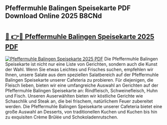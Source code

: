 ## Pfeffermuhle Balingen Speisekarte PDF Download Online 2025 B8CNd

# <h2><a href="http://gc6s9eo.nevu.top/?p=Pfeffermuhle+Balingen+Speisekarte">🔗 👉🔴 Pfeffermuhle Balingen Speisekarte 2025 PDF</a></h2>

[![Pfeffermuhle Balingen Speisekarte 2025 PDF](https://i.imgur.com/dBaPXMq.png)](http://gc6s9eo.nevu.top/?p=Pfeffermuhle+Balingen+Speisekarte)
Die Pfeffermuhle Balingen Speisekarte ist nicht nur eine Liste von Gerichten, sondern auch die Kunst der Wahl. Wenn Sie etwas Leichtes und Frisches suchen, empfehlen wir Ihnen, unsere Salate aus dem speziellen Salatbereich auf der Pfeffermuhle Balingen Speisekarte unserer Cafeteria zu probieren. Für diejenigen, die Fleisch lieben, bieten wir eine umfangreiche Auswahl an Gerichten auf der Pfeffermuhle Balingen Speisekarte an: Rindfleisch, Schweinefleisch, Huhn und Fisch. Unseren Auserwählten bieten wir köstliche Gerichte wie Schaschlik und Steak an, die bei frischem, natürlichem Feuer zubereitet werden. Die Pfeffermuhle Balingen Speisekarte unserer Cafeteria bietet eine große Auswahl an Desserts, von traditionellen Kuchen und Kuchen bis hin zu exquisiten Crème Brûlée und Schokoladenrutschen.
